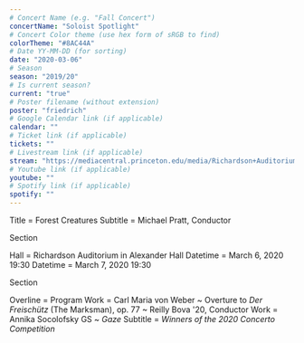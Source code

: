 ```yaml
---
# Concert Name (e.g. "Fall Concert")
concertName: "Soloist Spotlight"
# Concert Color theme (use hex form of sRGB to find)
colorTheme: "#8AC44A"
# Date YY-MM-DD (for sorting)
date: "2020-03-06"
# Season
season: "2019/20"
# Is current season?
current: "true"
# Poster filename (without extension)
poster: "friedrich"
# Google Calendar link (if applicable)
calendar: ""
# Ticket link (if applicable)
tickets: ""
# Livestream link (if applicable)
stream: "https://mediacentral.princeton.edu/media/Richardson+Auditorium/1_tmulc7h5/18927281"
# Youtube link (if applicable)
youtube: ""
# Spotify link (if applicable)
spotify: ""
---
```

Title = Forest Creatures
Subtitle = Michael Pratt, Conductor

Section

Hall = Richardson Auditorium in Alexander Hall
Datetime = March 6, 2020 19:30
Datetime = March 7, 2020 19:30

Section

Overline = Program
Work = Carl Maria von Weber ~ Overture to *Der Freischütz* (The Marksman), op. 77 ~ Reilly Bova '20, Conductor
Work = Annika Socolofsky GS ~ *Gaze*
Subtitle = *Winners of the 2020 Concerto Competition*
